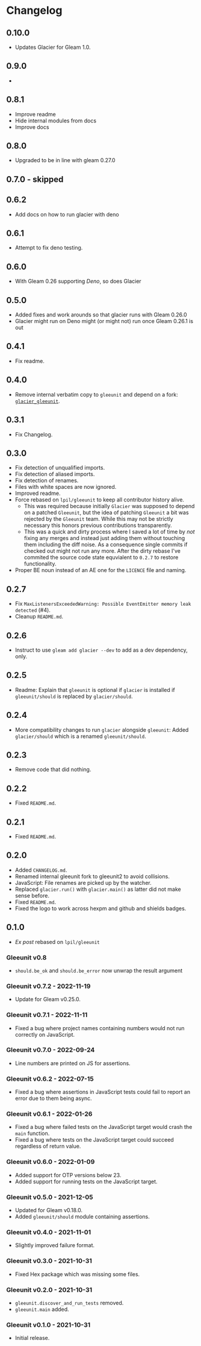 # Changelog

## 0.10.0

- Updates Glacier for Gleam 1.0.

## 0.9.0

-

## 0.8.1

- Improve readme
- Hide internal modules from docs
- Improve docs

## 0.8.0

- Upgraded to be in line with gleam 0.27.0

## 0.7.0 - skipped

## 0.6.2

- Add docs on how to run glacier with deno

## 0.6.1

- Attempt to fix deno testing.

## 0.6.0

- With Gleam 0.26 supporting *Deno*, so does Glacier

## 0.5.0

- Added fixes and work arounds so that glacier runs with Gleam 0.26.0
- Glacier might run on Deno might (or might not) run once Gleam 0.26.1 is out

## 0.4.1

- Fix readme.

## 0.4.0

- Remove internal verbatim copy to `gleeunit` and depend on a fork:
  [`glacier_gleeunit`](https://hex.pm/glacier_gleeunit).

## 0.3.1

- Fix Changelog.

## 0.3.0

- Fix detection of unqualified imports.
- Fix detection of aliased imports.
- Fix detection of renames.
- Files with white spaces are now ignored.
- Improved readme.
- Force rebased on `lpil/gleeunit` to keep all contributor history alive.
  - This was required because initially `Glacier` was supposed to depend on
    a patched `Gleeunit`, but the idea of patching `Gleeunit` a bit was
    rejected by the `Gleeunit` team. While this may not be strictly necessary
    this honors previous contributions transparently.
  - This was a quick and dirty process where I saved a lot of time by _not_
    fixing any merges and instead just adding them without touching them
    including the diff noise. As a consequence single commits if checked out
    might not run any more. After the dirty rebase I've commited the
    source code state equvialent to `0.2.7` to restore functionality.
- Proper BE noun instead of an AE one for the `LICENCE` file and naming.

## 0.2.7

- Fix `MaxListenersExceededWarning: Possible EventEmitter memory leak detected` (#4).
- Cleanup `README.md`.

## 0.2.6

- Instruct to use `gleam add glacier --dev` to add as a dev dependency, only.

## 0.2.5

- Readme: Explain that `gleeunit` is optional if `glacier` is installed if `gleeunit/should` is replaced by `glacier/should`.

## 0.2.4

- More compatibility changes to run `glacier` alongside `gleeunit`:
  Added `glacier/should` which is a renamed `gleeunit/should`.

## 0.2.3

- Remove code that did nothing.

## 0.2.2

- Fixed `README.md`.

## 0.2.1

- Fixed `README.md`.

## 0.2.0

- Added `CHANGELOG.md`.
- Renamed internal gleeunit fork to gleeunit2 to avoid collisions.
- JavaScript: File renames are picked up by the watcher.
- Replaced `glacier.run()` with `glacier.main()` as latter did not make sense before.
- Fixed `README.md`.
- Fixed the logo to work across hexpm and github and shields badges.

## 0.1.0

- _Ex post_ rebased on `lpil/gleeunit`

### Gleeunit v0.8

- `should.be_ok` and `should.be_error` now unwrap the result argument

### Gleeunit v0.7.2 - 2022-11-19

- Update for Gleam v0.25.0.

### Gleeunit v0.7.1 - 2022-11-11

- Fixed a bug where project names containing numbers would not run correctly on
  JavaScript.

### Gleeunit v0.7.0 - 2022-09-24

- Line numbers are printed on JS for assertions.

### Gleeunit v0.6.2 - 2022-07-15

- Fixed a bug where assertions in JavaScript tests could fail to report an
  error due to them being async.

### Gleeunit v0.6.1 - 2022-01-26

- Fixed a bug where failed tests on the JavaScript target would crash the `main`
  function.
- Fixed a bug where tests on the JavaScript target could succeed regardless of
  return value.

### Gleeunit v0.6.0 - 2022-01-09

- Added support for OTP versions below 23.
- Added support for running tests on the JavaScript target.

### Gleeunit v0.5.0 - 2021-12-05

- Updated for Gleam v0.18.0.
- Added `gleeunit/should` module containing assertions.

### Gleeunit v0.4.0 - 2021-11-01

- Slightly improved failure format.

### Gleeunit v0.3.0 - 2021-10-31

- Fixed Hex package which was missing some files.

### Gleeunit v0.2.0 - 2021-10-31

- `gleeunit.discover_and_run_tests` removed.
- `gleeunit.main` added.

### Gleeunit v0.1.0 - 2021-10-31

- Initial release.
